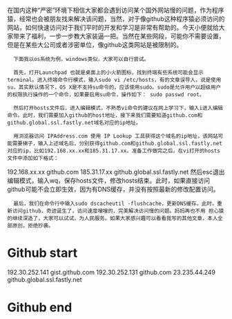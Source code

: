 在国内这种“严密”环境下相信大家都会遇到访问某个国外网站慢的问题，作为程序猿，经常也会被朋友找来解决该问题，当然，对于像github这种程序猿必须访问的网站，如何快速访问对于我们平时的开发和学习是非常有帮助的。今天小便就给大家带来了福利，一步一步教大家装逼一把。当然在某些网段，可能你不需要设置，但是在某些大公司或者涉密单位，像github这类网站是被限制的。

      下面我以os系统为例，windows类似，大家可以自行尝试。

      首先，打开Launchpad 也就是桌面上的小火箭图标，找到终端有些系统可能会显示 terminal。进入终端命令行模式，输入sudo vi /etc/hosts，有的文章误导人，说是使用su，其实默认情况下，OS X是不支持su命令的，应该使用sudo。sudo是允许用户以超级用户的权限执行操作的一个命令，如果要启用su命令，操作如下： sudo passwd root。

      然后打开hosts文件后，进入编辑模式，不熟悉vi命令的建议在网上学习下，输入i进入编辑命令。此时，我们需要加入github的host地址，接下来我们需要知道github.com和github.global.ssl.fastly.net域名对应的ip地址。

      用浏览器访问 IPAddress.com 使用 IP Lookup 工具获得这个域名的ip地址，该网站可能需要梯子，输入上述域名后，分别获得github.com和github.global.ssl.fastly.net对应的ip，比如192.168.xx.xx和185.31.17.xx。准备工作做完之后，在vi打开的hosts文件中添加如下格式：

192.168.xx.xx github.com
185.31.17.xx github.global.ssl.fastly.net
      然后esc退出编辑模式，输入wq，保存hosts文件，修改hosts结束。此时，如果直接访问github可能不会立即生效，因为有DNS缓存，并没有按照最新的修改配置访问。

      最后，我们在命令行中输入sudo dscacheutil -flushcache，更新DNS缓存。此时，重新访问github，奇迹诞生了，访问速度嗖嗖的，完美解决访问慢的问题。妈妈再也不用 担心猿的继续深造了，大家可以试试，为人民服务。如果大家感兴趣可以看看我写的其他文章，本人全部原创，拒绝抄袭。
      
# Github start
192.30.252.141	gist.github.com
192.30.252.131  github.com
23.235.44.249   github.global.ssl.fastly.net
# Github end